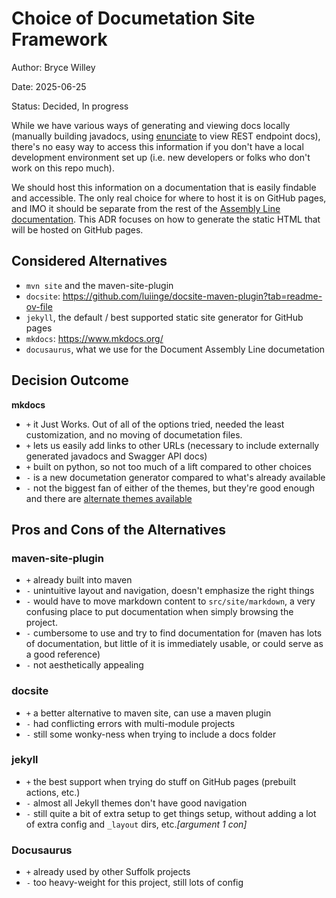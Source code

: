 # Choice of Documetation Site Framework

Author: Bryce Willey

Date: 2025-06-25

Status: Decided, In progress 

While we have various ways of generating and viewing docs locally (manually
building javadocs, using [enunciate](008-choice-of-rest-docs.md) to view REST
endpoint docs), there's no easy way to access this information if you don't
have a local development environment set up (i.e. new developers or folks who
don't work on this repo much).

We should host this information on a documentation that is easily findable and
accessible. The only real choice for where to host it is on GitHub pages, and
IMO it should be separate from the rest of the [Assembly Line documentation](https://assemblyline.suffolklitlab.org/docs/overview).
This ADR focuses on how to generate the static HTML that will be hosted on
GitHub pages.

## Considered Alternatives

* `mvn site` and the maven-site-plugin
* `docsite`: https://github.com/luiinge/docsite-maven-plugin?tab=readme-ov-file
* `jekyll`, the default / best supported static site generator for GitHub pages
* `mkdocs`: https://www.mkdocs.org/
* `docusaurus`, what we use for the Document Assembly Line documetation

## Decision Outcome

**mkdocs**

* `+` it Just Works. Out of all of the options tried, needed the least
  customization, and no moving of documetation files.
* `+` lets us easily add links to other URLs (necessary to include externally
  generated javadocs and Swagger API docs)
* `+` built on python, so not too much of a lift compared to other choices
* `-` is a new documetation generator compared to what's already available
* `-` not the biggest fan of either of the themes, but they're good enough and
  there are [alternate themes available](https://github.com/mkdocs/catalog?tab=readme-ov-file#-theming)

## Pros and Cons of the Alternatives <!-- optional -->

### maven-site-plugin

* `+` already built into maven
* `-` unintuitive layout and navigation, doesn't emphasize the right things
* `-` would have to move markdown content to `src/site/markdown`, a very
  confusing place to put documentation when simply browsing the project.
* `-` cumbersome to use and try to find documentation for (maven has lots of
  documentation, but little of it is immediately usable, or could serve as a good reference)
* `-` not aesthetically appealing

### docsite

* `+` a better alternative to maven site, can use a maven plugin
* `-` had conflicting errors with multi-module projects
* `-` still some wonky-ness when trying to include a docs folder

### jekyll

* `+` the best support when trying do stuff on GitHub pages (prebuilt actions,
  etc.)
* `-` almost all Jekyll themes don't have good navigation
* `-` still quite a bit of extra setup to get things setup, without adding a
  lot of extra config and `_layout` dirs, etc.*[argument 1 con]*

### Docusaurus

* `+` already used by other Suffolk projects
* `-` too heavy-weight for this project, still lots of config
